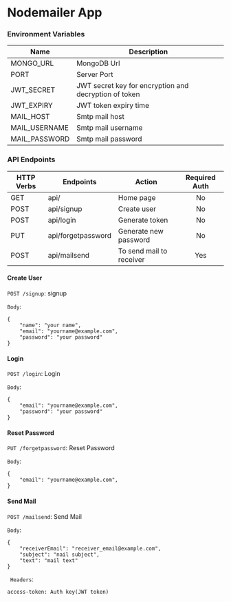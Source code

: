 
# Nodemailer App
### Environment Variables
| Name | Description |
| --- | --- |
| MONGO_URL | MongoDB Url |
| PORT | Server Port |
| JWT_SECRET | JWT secret key for encryption and decryption of token |
| JWT_EXPIRY | JWT token expiry time |
| MAIL_HOST | Smtp mail host |
| MAIL_USERNAME | Smtp mail username |
| MAIL_PASSWORD | Smtp mail password |


### API Endpoints
| HTTP Verbs | Endpoints | Action | Required Auth |
| --- | --- | --- | :---: |
| GET | api/| Home page | No |
| POST | api/signup | Create user | No |
| POST | api/login | Generate token | No |
| PUT | api/forgetpassword | Generate new password | No |
| POST | api/mailsend | To send mail to receiver | Yes |


#### Create User
`POST /signup`: signup

`Body`: 
```
{
    "name": "your name",
    "email": "yourname@example.com",
    "password": "your password"
}
```

#### Login
`POST /login`: Login

`Body`: 
```
{
    "email": "yourname@example.com",
    "password": "your password"
}
```

#### Reset Password
`PUT /forgetpassword`: Reset Password

`Body`: 
```
{
    "email": "yourname@example.com",
}
```

#### Send Mail
`POST /mailsend`: Send Mail

`Body`: 
```
{
    "receiverEmail": "receiver_email@example.com",
    "subject": "nail subject",
    "text": "mail text"
}
```


` Headers`:
```
access-token: Auth key(JWT token)
```

